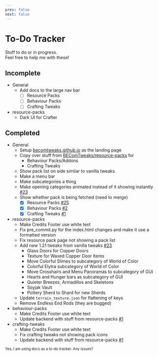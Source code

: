 ```yaml
---
prev: false
next: false
---
```

# To-Do Tracker
Stuff to do or in progress.<br>Feel free to help me with these!
## Incomplete
- General
  - Add docs to the large nav bar
    - [ ] Resource Packs
    - [ ] Behaviour Packs
    - [ ] Crafting Tweaks
- resource-packs
	 - Dark UI for Crafter

## Completed
- General
	- Setup [becomtweaks.github.io](https://becomtweaks.github.io) as the landing page
	- Copy over stuff from [BEComTweaks/resource-packs](https://github.com/BEComTweaks/resource-packs) for
		- Behaviour Packs/Addons
		- Crafting Tweaks
 	- Show pack list on side similar to vanilla tweaks
	- Make a menu bar
	- Make subcategories a thing
	- Make opening categories animated instead of it showing instantly [#23](https://github.com/BEComTweaks/resource-packs/pull/23)
    - Show whether pack is being fetched (need to merge)
        - [x] Resource Packs [#25](https://github.com/BEComTweaks/resource-packs/pull/25)
        - [x] Behaviour Packs [#2](https://github.com/BEComTweaks/behaviour-packs/pull/2)
        - [x] Crafting Tweaks [#1](https://github.com/BEComTweaks/crafting-tweaks/pull/1)
- resource-packs
	- Make Credits Footer use white text
	- Fix pre_commit.py for the index.html changes and make it use a formatted version
  	- Fix resource pack page not showing a pack list
	- Add new 1.21 tweaks from vanilla tweaks [#23](https://github.com/BEComTweaks/resource-packs/pull/23)
		- Glass Doors for Copper Doors
		- Texture for Waxed Copper Door Items
		- Move Colorful Slimes to subcategory of World of Color
		- Colorful Elytra subcategory of World of Color
		- Move Crosshairs and Menu Panoramas to subcategory of GUI
		- Hearts and Hunger bars as subcategory of GUI
		- Quieter Breezes, Armadillos and Skeletons
		- Soyjak Vault
		- Pottery Sherd to Shard for new Sherds
	- Update `terrain_texture.json` for flattening of keys
	- Remove Endless End Rods (they are bugged)
- behaviour-packs
	- Make Credits Footer use white text
	- Update backend with stuff from resource-packs [#1](https://github.com/BEComTweaks/behaviour-packs/pull/1)
- crafting-tweaks
	- Make Credits Footer use white text
	- Fix crafting tweaks not showing pack icons
	- Update backend with stuff from resource-packs [#1](https://github.com/BEComTweaks/crafting-tweaks/pull/1)

<sub>Yes, I am using docs as a to-do tracker. Any issues?</sub>

